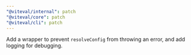 ```yaml
---
"@viteval/internal": patch
"@viteval/core": patch
"@viteval/cli": patch
---
```


Add a wrapper to prevent `resolveConfig` from throwing an error, and add logging for debugging.
